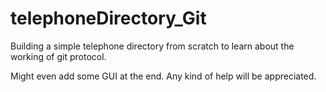 # telephoneDirectory_Git
Building a simple telephone directory from scratch to learn about the working of git protocol.

Might even add some GUI at the end. Any kind of help will be appreciated.
